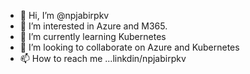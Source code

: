 - 👋 Hi, I’m @npjabirpkv
- 👀 I’m interested in Azure and M365. 
- 🌱 I’m currently learning Kubernetes
- 💞️ I’m looking to collaborate on Azure and Kubernetes
- 📫 How to reach me ...linkdin/npjabirpkv

<!---
npjabirpkv/npjabirpkv is a ✨ special ✨ repository because its `README.md` (this file) appears on your GitHub profile.
You can click the Preview link to take a look at your changes.
--->
